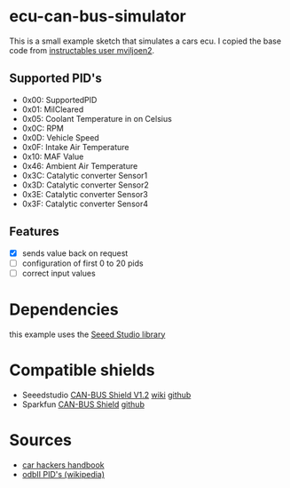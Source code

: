 # ecu-can-bus-simulator
This is a small example sketch that simulates a cars ecu. I copied the base code from [instructables user mviljoen2](http://www.instructables.com/id/Arduino-OBD2-Simulator/).

## Supported PID's

* 0x00: SupportedPID
* 0x01: MilCleared
* 0x05: Coolant Temperature in on Celsius
* 0x0C: RPM
* 0x0D: Vehicle Speed
* 0x0F: Intake Air Temperature
* 0x10: MAF Value
* 0x46: Ambient Air Temperature
* 0x3C: Catalytic converter Sensor1 
* 0x3D: Catalytic converter Sensor2 
* 0x3E: Catalytic converter Sensor3
* 0x3F: Catalytic converter Sensor4

## Features
 * [x] sends value back on request
 * [ ] configuration of first 0 to 20 pids
 * [ ] correct input values

# Dependencies
this example uses the [Seeed Studio library](https://github.com/Seeed-Studio/CAN_BUS_Shield)

# Compatible shields
* Seeedstudio [CAN-BUS Shield V1.2](http://www.seeedstudio.com/depot/CANBUS-Shield-V12-p-2256.html) [wiki](http://www.seeedstudio.com/wiki/CAN-BUS_Shield_V1.2) [github](https://github.com/Seeed-Studio/CAN_BUS_Shield)
* Sparkfun [CAN-BUS Shield](https://www.sparkfun.com/products/13262) [github](https://github.com/sparkfun/SparkFun_CAN-Bus_Arduino_Library)

# Sources
* [car hackers handbook](http://opengarages.org/handbook/2014_car_hackers_handbook_compressed.pdf)
* [odbII PID's (wikipedia)](https://en.wikipedia.org/wiki/OBD-II_PIDs)
